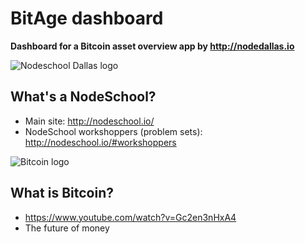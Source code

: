 BitAge dashboard
======
<strong>Dashboard for a Bitcoin asset overview app by http://nodedallas.io</strong>

![Nodeschool Dallas logo](https://raw.githubusercontent.com/leongaban/dallas/master/nodeschool-dallas.png)

What's a NodeSchool?
------
* Main site: http://nodeschool.io/
* NodeSchool workshoppers (problem sets): http://nodeschool.io/#workshoppers

![Bitcoin logo](https://raw.githubusercontent.com/leongaban/dashboard/master/_sources/images/bitcoin.png)

What is Bitcoin?
------
* https://www.youtube.com/watch?v=Gc2en3nHxA4
* The future of money